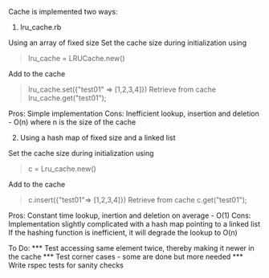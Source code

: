 Cache is implemented two ways:

1. lru_cache.rb

Using an array of fixed size 
Set the cache size during initialization using

>lru_cache = LRUCache.new(<size>)

Add to the cache
>lru_cache.set({"test01" => [1,2,3,4]})
Retrieve from cache
>lru_cache.get("test01");

Pros: Simple implementation
Cons: Inefficient lookup, insertion and deletion - O(n) where n is the size of the cache


2. Using a hash map of fixed size and a linked list

Set the cache size during initialization using

>c = Lru_cache.new(<size>)

Add to the cache
>c.insert({"test01"=> [1,2,3,4]})
Retrieve from cache
>c.get("test01");

Pros: Constant time lookup, inertion and deletion on average - O(1)
Cons: Implementation slightly complicated with a hash map pointing to a linked list
       If the hashing function is inefficient, it will degrade the lookup to O(n)

To Do:
*** Test accessing same element twice, thereby making it newer in the cache
*** Test corner cases - some are done but more needed
*** Write rspec tests for sanity checks

